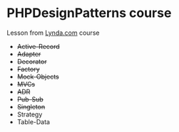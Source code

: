# PHPDesignPatterns course
Lesson from [Lynda.com](http://www.lynda.com/PHP-tutorials/Design-Patterns-PHP/186870-2.html) course
- ~~Active-Record~~
- ~~Adapter~~
- ~~Decorator~~
- ~~Factory~~
- ~~Mock-Objects~~
- ~~MVCs~~
- ~~ADR~~
- ~~Pub-Sub~~
- ~~Singleton~~
- Strategy
- Table-Data
